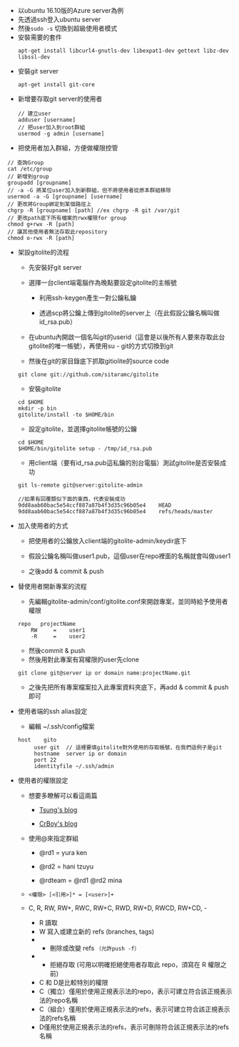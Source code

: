 * 以ubuntu 16.10版的Azure server為例
* 先透過ssh登入ubuntu server
* 然後`sudo -s` 切換到超級使用者模式
* 安裝需要的套件
  ```
  apt-get install libcurl4-gnutls-dev libexpat1-dev gettext libz-dev libssl-dev
  ```
* 安裝git server
  ```
  apt-get install git-core
  ```
* 新增要存取git server的使用者
  ```
  // 建立user
  adduser [username]
  // 把user加入到root群組
  usermod -g admin [username]
  ```
* 把使用者加入群組，方便做權限控管

```
// 查詢Group
cat /etc/group
// 新增到group
groupadd [groupname]
// -a -G 將某位user加入到新群組，但不將使用者從原本群組移除
usermod -a -G [groupname] [username]
// 更改將Group綁定到某個路徑上
chgrp -R [groupname] [path] //ex chgrp -R git /var/git
// 更改path底下所有檔案的rwx權限for group
chmod g+rwx -R [path]
// 讓其他使用者無法存取此repository
chmod o-rwx -R [path]
```

* 架設gitolite的流程

  * 先安裝好git server

  * 選擇一台client端電腦作為晚點要設定gitolite的主帳號

    * 利用ssh-keygen產生一對公鑰私鑰

    * 透過scp將公鑰上傳到gitolite的server上（在此假設公鑰名稱叫做id\_rsa.pub）

  * 在ubuntu內開啟一個名叫git的userid（這會是以後所有人要來存取此台gitolite的唯一帳號），再使用su - git的方式切換到git

  * 然後在git的家目錄底下抓取gitiolite的source code

  ```
  git clone git://github.com/sitaramc/gitolite
  ```

  * 安裝gitolite

  ```
  cd $HOME
  mkdir -p bin
  gitolite/install -to $HOME/bin
  ```

  * 設定gitolite，並選擇gitolite帳號的公鑰

  ```
  cd $HOME
  $HOME/bin/gitolite setup - /tmp/id_rsa.pub
  ```

  * 用client端（要有id\_rsa.pub這私鑰的別台電腦）測試gitolite是否安裝成功

  ```
  git ls-remote git@server:gitolite-admin

  //如果有回覆類似下面的東西，代表安裝成功
  9dd8aab60bac5e54ccf887a87b4f3d35c96b05e4    HEAD
  9dd8aab60bac5e54ccf887a87b4f3d35c96b05e4    refs/heads/master
  ```

* 加入使用者的方式

  * 把使用者的公鑰放入client端的gitolite-admin/keydir底下

  * 假設公鑰名稱叫做user1.pub，這個user在repo裡面的名稱就會叫做user1

  * 之後add & commit & push

* 替使用者開新專案的流程

  * 先編輯gitolite-admin/conf/gitolite.conf來開啟專案，並同時給予使用者權限

  ```
  repo   projectName
      RW     =    user1
      -R     =    user2
  ```

  * 然後commit & push
  * 然後用對此專案有寫權限的user先clone

  ```
  git clone git@server ip or domain name:projectName.git
  ```

  * 之後先把所有專案檔案拉入此專案資料夾底下，再add & commit & push即可

* 使用者端的ssh alias設定

  * 編輯 ~/.ssh/config檔案

  ```
  host    gito
       user git  // 這裡要填gitolite對外使用的存取帳號，在我們這例子是git
       hostname  server ip or domain
       port 22
       identityfile ~/.ssh/admin
  ```

* 使用者的權限設定

  * 想要多瞭解可以看這兩篇

    * [Tsung's blog](https://blog.longwin.com.tw/2011/03/linux-gitolite-git-server-2011/)

    * [CrBoy's blog](http://blog.crboy.net/2012/06/gitolite-settings-and-managements.html)

  * 使用@來指定群組

    * @rd1 = yura ken

    * @rd2 = hani tzuyu

    * @rdteam = @rd1 @rd2 mina

  * `<權限> [<引用>]* = [<user>]+`

  * C, R, RW, RW+, RWC, RW+C, RWD, RW+D, RWCD, RW+CD, -

    * R 讀取
    * W 寫入或建立新的 refs \(branches, tags\)
    * * 刪除或改變 refs `（允許push -f）`
    * * 拒絕存取 \(可用以明確拒絕使用者存取此 repo，須寫在 R 權限之前\)
    * C 和 D是比較特別的權限
    * C（獨立）僅用於使用正規表示法的repo，表示可建立符合該正規表示法的repo名稱
    * C（組合）僅用於使用正規表示法的refs，表示可建立符合該正規表示法的refs名稱
    * D僅用於使用正規表示法的refs，表示可刪除符合該正規表示法的refs名稱



